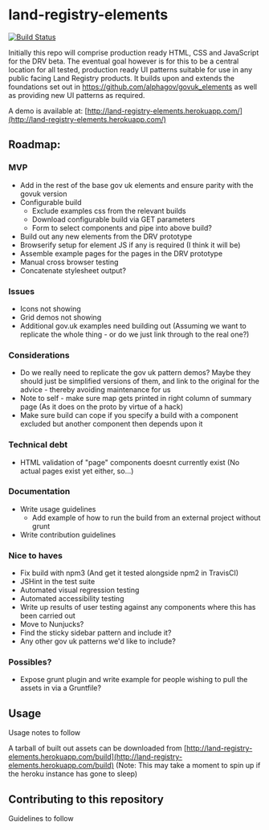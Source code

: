 # land-registry-elements
[![Build Status](https://travis-ci.org/LandRegistry/land-registry-elements.svg)](https://travis-ci.org/LandRegistry/land-registry-elements)

Initially this repo will comprise production ready HTML, CSS and JavaScript for the DRV beta. The eventual goal however is for this to be a central location for all tested, production ready UI patterns suitable for use in any public facing Land Registry products. It builds upon and extends the foundations set out in https://github.com/alphagov/govuk_elements as well as providing new UI patterns as required.

A demo is available at: [http://land-registry-elements.herokuapp.com/](http://land-registry-elements.herokuapp.com/)

## Roadmap:

### MVP
- Add in the rest of the base gov uk elements and ensure parity with the govuk version
- Configurable build
  - Exclude examples css from the relevant builds
  - Download configurable build via GET parameters
  - Form to select components and pipe into above build?
- Build out any new elements from the DRV prototype
- Browserify setup for element JS if any is required (I think it will be)
- Assemble example pages for the pages in the DRV prototype
- Manual cross browser testing
- Concatenate stylesheet output?

### Issues
- Icons not showing
- Grid demos not showing
- Additional gov.uk examples need building out (Assuming we want to replicate the whole thing - or do we just link through to the real one?)

### Considerations
- Do we really need to replicate the gov uk pattern demos? Maybe they should just be simplified versions of them, and link to the original for the advice - thereby avoiding maintenance for us
- Note to self - make sure map gets printed in right column of summary page (As it does on the proto by virtue of a hack)
- Make sure build can cope if you specify a build with a component excluded but another component then depends upon it

### Technical debt
- HTML validation of "page" components doesnt currently exist (No actual pages exist yet either, so...)

### Documentation
- Write usage guidelines
  - Add example of how to run the build from an external project without grunt
- Write contribution guidelines

### Nice to haves
- Fix build with npm3 (And get it tested alongside npm2 in TravisCI)
- JSHint in the test suite
- Automated visual regression testing
- Automated accessibility testing
- Write up results of user testing against any components where this has been carried out
- Move to Nunjucks?
- Find the sticky sidebar pattern and include it?
- Any other gov uk patterns we'd like to include?

### Possibles?
- Expose grunt plugin and write example for people wishing to pull the assets in via a Gruntfile?

## Usage

Usage notes to follow

A tarball of built out assets can be downloaded from [http://land-registry-elements.herokuapp.com/build](http://land-registry-elements.herokuapp.com/build)
(Note: This may take a moment to spin up if the heroku instance has gone to sleep)


## Contributing to this repository

Guidelines to follow
